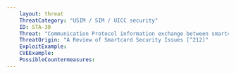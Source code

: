 ```yaml
---
    layout: threat
    ThreatCategory: "USIM / SIM / UICC security"
    ID: STA-30
    Threat: "Communication Protocol information exchange between smartcard and terminal is dictated by a communication protocol that handles data flow control and error recovery."
    ThreatOrigin: "A Review of Smartcard Security Issues [^212]"
    ExploitExample:
    CVEExample:
    PossibleCountermeasures:
---
```

